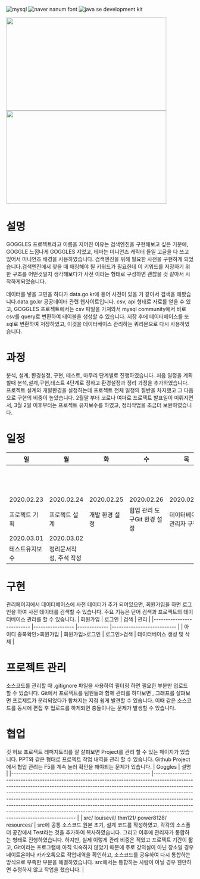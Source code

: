 ![mysql](https://img.shields.io/badge/데이터베이스-MySQL8.0_Community_Server-blue) 
![naver nanum font](https://img.shields.io/badge/폰트-네이버_나눔폰트-green)
![java se development kit](https://img.shields.io/badge/자바-1.8-red)

<span>
  <img src="https://github.com/louisevil/goggles/blob/master/resources/image/start.gif" width="430" height="250">
</span>
<span>
  <img src="https://github.com/louisevil/goggles/blob/master/resources/image/main.gif" width="430" height="250">
</span>

# 설명
GOGGLES 프로젝트라고 이름을 지어진 이유는 검색엔진을 구현해보고 싶은 기분에, GOGGLE 느낌나게 GOGGLES 지었고, 테마는 미니언즈 캐릭터 들일 고글을 다 쓰고 있어서 미니언즈 배경을 사용하였습니다. 검색엔진을 위해 필요한 사전을 구현하게 되었습니다.검색엔진에서 찾을 때 매칭해야 될 키워드가 필요한데 이 키워드를 저장하기 위한 구조를 어떤것일지 생각해보다가 사전 이라는 형태로 구성하면 괜찮을 것 같아서 시작하게되었습니다.

데이터를 넣을 고민을 하다가 data.go.kr에 용어 사전이 있을 거 같아서 검색을 해봤습니다.data.go.kr 공공데이터 관련 웹사이트입니다. csv, api 형태로 자료를 얻을 수 있고, GOGGLES 프로젝트에서는 csv 파일을 가져와서 mysql community에서 바로 csv를 query로 변환하여 테이블을 생성할 수 있습니다. 저장 후에 데이터베이스를 또 sql로 변환하여 저장하였고, 이것을 데이터베이스 관리하는 쿼리문으로 다시 사용하였습니다.


# 과정
분석, 설계, 환경설정, 구현, 테스트, 마무리 단계별로 진행하였습니다. 처음 일정을 계획할때 분석,설계,구현,테스트 4단계로 정하고 환경설정과 정리 과정을 추가하였습니다. 프로젝트 설계와 개발환경을 설정하는데 프로젝트 전체 일정의 절반을 차지했고 그 다음으로 구현의 비중이 높았습니다. 2월말 부터 코로나 여파로 프로젝트 발표일이 미뤄지면서, 3월 2일 이후부터는 프로젝트 유지보수를 하였고, 정리작업을 조금더 보완하였습니다.

# 일정
| 일             	| 월                      	| 화             	| 수                          	| 목                      	| 금             	| 토            	|
|----------------	|-------------------------	|----------------	|-----------------------------	|-------------------------	|----------------	|---------------	|
|                	|                         	|                	|                             	|                         	|                	| 2020.02.22    	|
|                	|                         	|                	|                             	|                         	|                	| 요구사항 분석 	|
| 2020.02.23     	| 2020.02.24              	| 2020.02.25     	| 2020.02.26                  	| 2020.02.27              	| 2020.02.28     	| 2020.02.29    	|
| 프로젝트 기획  	| 프로젝트 설계           	| 개발 환경 설정 	| 협업 관리 도구Git 환경 설정 	| 데이터베이스관리자 구현 	|  UI사용자 구현 	|  UI검색 구현  	|
| 2020.03.01     	| 2020.03.02              	|                	|                             	|                         	|                	|               	|
| 테스트유지보수 	| 정리문서작성, 주석 작성 	|                	|                             	|                         	|                	|               	|

# 구현
관리페이지에서 데이터베이스에 사전 데이터가 추가 되어있으면, 회원가입을 하면 로그인을 하여 사전 데이터를 검색할 수 있습니다. 주요 기능은 단어 검색과 프로젝트의 데이터베이스 관리를 할 수 있습니다.
| 회원가입                 	| 로그인          	| 검색        	| 관리                      	|
|--------------------------	|-----------------	|-------------	|---------------------------	|
| 아이디 중복확인>회원가입 	| 회원가입>로그인 	| 로그인>검색 	| 데이터베이스 생성 및 삭제 	|

# 프로젝트 관리
소스코드를 관리할 때 .gitignore 파일을 사용하여 필터링 하면 필요한 부분만 업로드 할 수 있습니다. Git에서 프로젝트를 팀원들과 함께 관리를 하다보면 , 그래프를 살펴보면 프로제트가 분리되었다가 합쳐지는 지점 쉽게 발견할 수 있습니다.  이때 같은 소스코드를 동시에 편집 후 업로드를 하게되면 충돌이나는 문제가 발생할 수 있습니다. 

# 협업
깃 허브 프로젝트 레퍼지토리를 잘 살펴보면 Project를 관리 할 수 있는 페이지가 있습니다. PPT와 같은 형태로 프로젝트 작업 내역을 관리 할 수 있습니다. Github Project에서 협업 관리는 F5를 계속 눌러 확인을 해야되는 문제가 있습니다.
| Goggles 	| 설명 	|
|----------------------------------------------------------	|---------------------------------------------------------------------------------------------------------------------------------------------------------------------------------------------------------------------------------------------------------------------------------------------------------------------------------------------------------------------------------------------------------------------------------------------------------------------------------------------------------------------------------	|
|   src/    louisevil/   thm121/   power8128/   resources/ 	| src에 공통 소스코드 원본 초기, 설계 코드를  작성하였고, 각각의 소스폴더 공간에서 Test라는 것을 추가하여 복사하였습니다. 그리고 이후에 관리자가 통합하는 형태로 진행하였습니다. 하지만, 실제 이렇게 관리 비중은 적었고 프로젝트 기간이 짧고, Git이라는 프로그램에 아직 익숙하지 않았기 때문에 주로 강의실이 아닌 장소일 경우 네이트온이나 카카오톡으로 작업내역을 확인하고, 소스코드를 공유하여 다시 통합하는 방식으로 부족한 부분을 해결하였습니다. src에서는 통합하는 사람이 아닐 경우 웬만하면 수정하지 않고 작업을 했습니다. 	|

